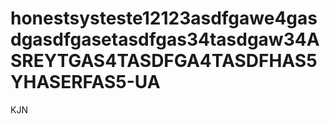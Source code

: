 # honestsysteste12123asdfgawe4gasdgasdfgasetasdfgas34tasdgaw34ASREYTGAS4TASDFGA4TASDFHAS5YHASERFAS5-UA
KJN
